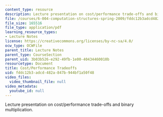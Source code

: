 ```yaml
---
content_type: resource
description: Lecture presentation on cost/performance trade-offs and binary multiplication.
file: /courses/6-004-computation-structures-spring-2009/fddc12b3adcd482a847b944bf1a50f48_MIT6_004s09_lec09.pdf
file_size: 165516
file_type: application/pdf
learning_resource_types:
- Lecture Notes
license: https://creativecommons.org/licenses/by-nc-sa/4.0/
ocw_type: OCWFile
parent_title: Lecture Notes
parent_type: CourseSection
parent_uid: 3b03b526-e292-49fb-1e00-40434460010b
resourcetype: Document
title: Cost/Performance Tradeoffs
uid: fddc12b3-adcd-482a-847b-944bf1a50f48
video_files:
  video_thumbnail_file: null
video_metadata:
  youtube_id: null
---
```

Lecture presentation on cost/performance trade-offs and binary multiplication.